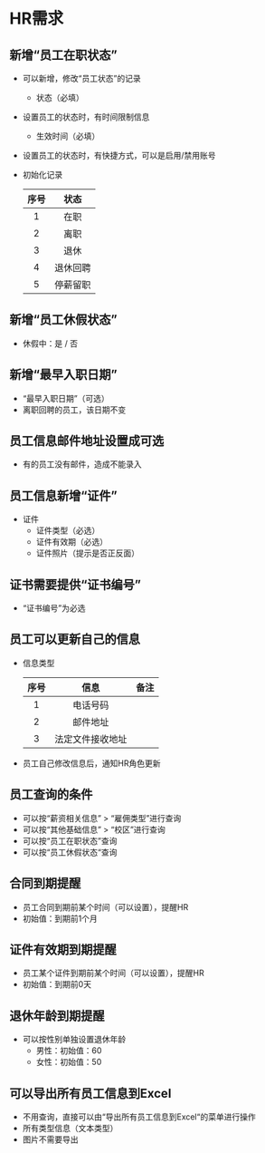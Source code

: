 # HR需求

## 新增“员工在职状态”
* 可以新增，修改“员工状态”的记录
  * 状态（必填）
* 设置员工的状态时，有时间限制信息
  * 生效时间（必填）
* 设置员工的状态时，有快捷方式，可以是启用/禁用账号

* 初始化记录

  | 序号 | 状态 |
  | :--: | :--: |
  | 1 | 在职 |
  | 2 | 离职 |
  | 3 | 退休 |
  | 4 | 退休回聘 |
  | 5 | 停薪留职 |

## 新增“员工休假状态”
* 休假中：是 / 否

## 新增“最早入职日期”
* “最早入职日期”（可选）
* 离职回聘的员工，该日期不变

## 员工信息邮件地址设置成可选
* 有的员工没有邮件，造成不能录入

## 员工信息新增“证件”
* 证件
  * 证件类型（必选）
  * 证件有效期（必选）
  * 证件照片（提示是否正反面）

## 证书需要提供“证书编号”
* “证书编号”为必选

## 员工可以更新自己的信息
* 信息类型

   | 序号 | 信息 | 备注 |
   | :--: | :--: | :--: |
   | 1 | 电话号码 | |
   | 2 | 邮件地址 | |
   | 3 | 法定文件接收地址 | |

* 员工自己修改信息后，通知HR角色更新

## 员工查询的条件
* 可以按“薪资相关信息” > “雇佣类型”进行查询
* 可以按“其他基础信息” > “校区”进行查询
* 可以按“员工在职状态”查询
* 可以按“员工休假状态“查询

## 合同到期提醒
* 员工合同到期前某个时间（可以设置），提醒HR
* 初始值：到期前1个月

## 证件有效期到期提醒
* 员工某个证件到期前某个时间（可以设置），提醒HR
* 初始值：到期前0天

## 退休年龄到期提醒
* 可以按性别单独设置退休年龄
  * 男性：初始值：60
  * 女性：初始值：50

## 可以导出所有员工信息到Excel
* 不用查询，直接可以由“导出所有员工信息到Excel“的菜单进行操作
* 所有类型信息（文本类型）
* 图片不需要导出
